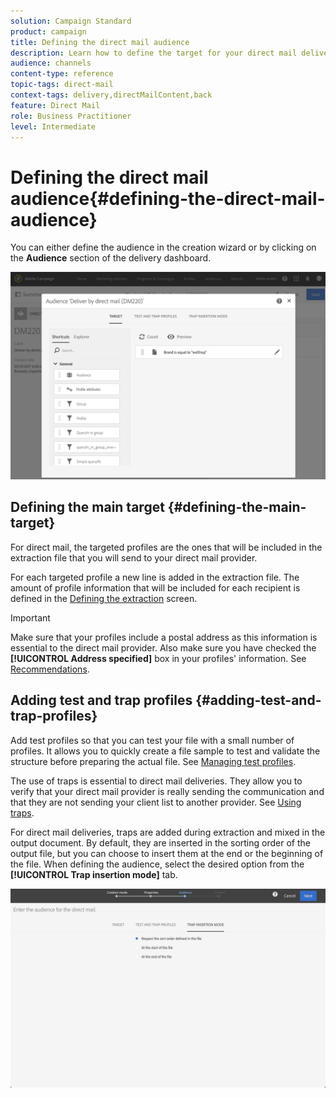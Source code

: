```yaml
---
solution: Campaign Standard
product: campaign
title: Defining the direct mail audience
description: Learn how to define the target for your direct mail delivery.
audience: channels
content-type: reference
topic-tags: direct-mail
context-tags: delivery,directMailContent,back
feature: Direct Mail
role: Business Practitioner
level: Intermediate
---
```


# Defining the direct mail audience{#defining-the-direct-mail-audience}

You can either define the audience in the creation wizard or by clicking on the **Audience** section of the delivery dashboard.

![](assets/direct_mail_15.png)

## Defining the main target {#defining-the-main-target}

For direct mail, the targeted profiles are the ones that will be included in the extraction file that you will send to your direct mail provider.

For each targeted profile a new line is added in the extraction file. The amount of profile information that will be included for each recipient is defined in the [Defining the extraction](../../channels/using/defining-the-direct-mail-content.md#defining-the-extraction) screen.

>[!IMPORTANT]
>
>Make sure that your profiles include a postal address as this information is essential to the direct mail provider. Also make sure you have checked the **[!UICONTROL Address specified]** box in your profiles' information. See [Recommendations](../../channels/using/about-direct-mail.md#recommendations).

## Adding test and trap profiles {#adding-test-and-trap-profiles}

Add test profiles so that you can test your file with a small number of profiles. It allows you to quickly create a file sample to test and validate the structure before preparing the actual file. See [Managing test profiles](../../audiences/using/managing-test-profiles.md).

The use of traps is essential to direct mail deliveries. They allow you to verify that your direct mail provider is really sending the communication and that they are not sending your client list to another provider. See [Using traps](../../sending/using/using-traps.md).

For direct mail deliveries, traps are added during extraction and mixed in the output document. By default, they are inserted in the sorting order of the output file, but you can choose to insert them at the end or the beginning of the file. When defining the audience, select the desired option from the **[!UICONTROL Trap insertion mode]** tab.

![](assets/direct_mail_trap_insertion_mode.png)
